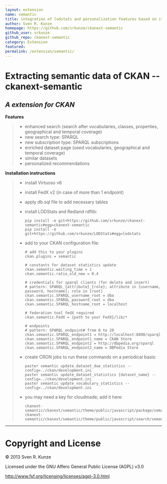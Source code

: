```yaml
---
layout: extension
name: semantic
title: integration of lodstats and personalization features based on it
author: Sven R. Kunze
homepage: https://github.com/srkunze/ckanext-semantic
github_user: srkunze
github_repo: ckanext-semantic
category: Extension
featured: 
permalink: /extension/semantic/
---
```



Extracting semantic data of CKAN -- ckanext-semantic
====================================================

*A extension for CKAN*
----------------------

**Features**

> -   enhanced search (search after vocabularies, classes, properties, geographical and temporal coverage)
> -   new search type: SPARQL
> -   new subscription type: SPARQL subscriptions
> -   enriched dataset page (used vocabularies, geographical and temporal coverage)
> -   similar datasets
> -   personalized recommendations

**Installation instructions**

> -   install Virtuoso v6
> -   install FedX v2 (in case of more than 1 endpoint)
> -   apply db.sql file to add necessary tables
> -   install LODStats and Redland rdflib:
>
>         pip install -e git+https://github.com/srkunze/ckanext-semantic#egg=ckanext-semantic
>         pip install -e git+https://github.com/srkunze/LODStats#egg=lodstats
>
> -   add to your CKAN configuration file:
>
>         # add this to your plugins
>         ckan.plugins = semantic
>
>         # constants for dataset statistics update
>         ckan.semantic.waiting_time = 1
>         ckan.semantic.ratio_old_new = 0.4
>
>         # credentials for sparql clients (for delete and insert)
>         # pattern: SPARQL_{attribute}_{role}; attribute in [username, password, hostname]; role in [root]
>         ckan.semantic.SPARQL_username_root = dba
>         ckan.semantic.SPARQL_password_root = dba
>         ckan.semantic.SPARQL_hostname_root = localhost
>
>         # federation tool fedX required
>         ckan.semantic.FedX = {path to your FedX}/lib/*
>
>         # endpoints
>         # pattern: SPARQL_endpoint# from 0 to 20
>         ckan.semantic.SPARQL_endpoint1 = http://localhost:8890/sparql
>         ckan.semantic.SPARQL_endpoint1_name = CKAN Store
>         ckan.semantic.SPARQL_endpoint2 = http://dbpedia.org/sparql
>         ckan.semantic.SPARQL_endpoint2_name = DBPedia Store
>
> -   create CRON jobs to run these commands on a periodical basis:
>
>         paster semantic update_dataset_due_statistics --config=../ckan/development.ini
>         paster semantic update_dataset_statistics {dataset_name} --config=../ckan/development.ini
>         paster semantic update_vocabulary_statistics --config=../ckan/development.ini
>
> -   you may need a key for cloudmade; add it here:
>
>         ckanext-semantic/ckanext/semantic/theme/public/javascript/package/semantic.js
>         ckanext-semantic/ckanext/semantic/theme/public/javascript/search/semantic.js
>
------------------------------------------------------------------------

Copyright and License
=====================

&#169; 2013 Sven R. Kunze

Licensed under the GNU Affero General Public License (AGPL) v3.0

<http://www.fsf.org/licensing/licenses/agpl-3.0.html>

